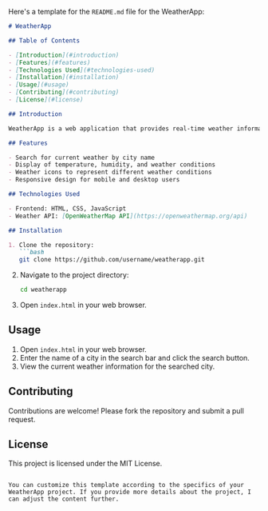 Here's a template for the `README.md` file for the WeatherApp:

```markdown
# WeatherApp

## Table of Contents

- [Introduction](#introduction)
- [Features](#features)
- [Technologies Used](#technologies-used)
- [Installation](#installation)
- [Usage](#usage)
- [Contributing](#contributing)
- [License](#license)

## Introduction

WeatherApp is a web application that provides real-time weather information for any location. Users can search for a city and receive up-to-date weather data including temperature, humidity, weather conditions, and more.

## Features

- Search for current weather by city name
- Display of temperature, humidity, and weather conditions
- Weather icons to represent different weather conditions
- Responsive design for mobile and desktop users

## Technologies Used

- Frontend: HTML, CSS, JavaScript
- Weather API: [OpenWeatherMap API](https://openweathermap.org/api)

## Installation

1. Clone the repository:
   ```bash
   git clone https://github.com/username/weatherapp.git
   ```
2. Navigate to the project directory:
   ```bash
   cd weatherapp
   ```
3. Open `index.html` in your web browser.

## Usage

1. Open `index.html` in your web browser.
2. Enter the name of a city in the search bar and click the search button.
3. View the current weather information for the searched city.

## Contributing

Contributions are welcome! Please fork the repository and submit a pull request.

## License

This project is licensed under the MIT License.
```

You can customize this template according to the specifics of your WeatherApp project. If you provide more details about the project, I can adjust the content further.
